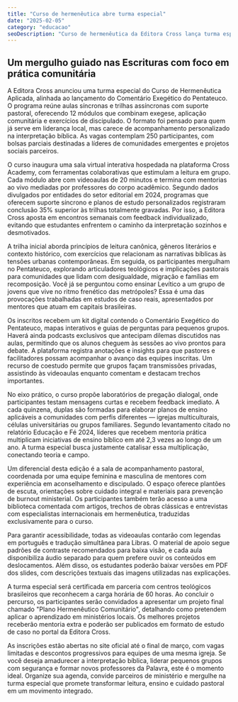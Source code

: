 ```yaml
---
title: "Curso de hermenêutica abre turma especial"
date: "2025-02-05"
category: "educacao"
seoDescription: "Curso de hermenêutica da Editora Cross lança turma especial com mentoria ao vivo, materiais interativos e apoio pastoral online."
---
```


## Um mergulho guiado nas Escrituras com foco em prática comunitária

A Editora Cross anunciou uma turma especial do Curso de Hermenêutica Aplicada, alinhada ao lançamento do Comentário Exegético do Pentateuco. O programa reúne aulas síncronas e trilhas assíncronas com suporte pastoral, oferecendo 12 módulos que combinam exegese, aplicação comunitária e exercícios de discipulado. O formato foi pensado para quem já serve em liderança local, mas carece de acompanhamento personalizado na interpretação bíblica. As vagas contemplam 250 participantes, com bolsas parciais destinadas a líderes de comunidades emergentes e projetos sociais parceiros.

O curso inaugura uma sala virtual interativa hospedada na plataforma Cross Academy, com ferramentas colaborativas que estimulam a leitura em grupo. Cada módulo abre com videoaulas de 20 minutos e termina com mentorias ao vivo mediadas por professores do corpo acadêmico. Segundo dados divulgados por entidades do setor editorial em 2024, programas que oferecem suporte síncrono e planos de estudo personalizados registraram conclusão 35% superior às trilhas totalmente gravadas. Por isso, a Editora Cross aposta em encontros semanais com feedback individualizado, evitando que estudantes enfrentem o caminho da interpretação sozinhos e desmotivados.

A trilha inicial aborda princípios de leitura canônica, gêneros literários e contexto histórico, com exercícios que relacionam as narrativas bíblicas às tensões urbanas contemporâneas. Em seguida, os participantes mergulham no Pentateuco, explorando articuladores teológicos e implicações pastorais para comunidades que lidam com desigualdade, migração e famílias em recomposição. Você já se perguntou como ensinar Levítico a um grupo de jovens que vive no ritmo frenético das metrópoles? Essa é uma das provocações trabalhadas em estudos de caso reais, apresentados por mentores que atuam em capitais brasileiras.

Os inscritos recebem um kit digital contendo o Comentário Exegético do Pentateuco, mapas interativos e guias de perguntas para pequenos grupos. Haverá ainda podcasts exclusivos que antecipam dilemas discutidos nas aulas, permitindo que os alunos cheguem às sessões ao vivo prontos para debate. A plataforma registra anotações e insights para que pastores e facilitadores possam acompanhar o avanço das equipes inscritas. Um recurso de coestudo permite que grupos façam transmissões privadas, assistindo às videoaulas enquanto comentam e destacam trechos importantes.

No eixo prático, o curso propõe laboratórios de pregação dialogal, onde participantes testam mensagens curtas e recebem feedback imediato. A cada quinzena, duplas são formadas para elaborar planos de ensino aplicáveis a comunidades com perfis diferentes — igrejas multiculturais, células universitárias ou grupos familiares. Segundo levantamento citado no relatório Educação e Fé 2024, líderes que recebem mentoria prática multiplicam iniciativas de ensino bíblico em até 2,3 vezes ao longo de um ano. A turma especial busca justamente catalisar essa multiplicação, conectando teoria e campo.

Um diferencial desta edição é a sala de acompanhamento pastoral, coordenada por uma equipe feminina e masculina de mentores com experiência em aconselhamento e discipulado. O espaço oferece plantões de escuta, orientações sobre cuidado integral e materiais para prevenção de burnout ministerial. Os participantes também terão acesso a uma biblioteca comentada com artigos, trechos de obras clássicas e entrevistas com especialistas internacionais em hermenêutica, traduzidas exclusivamente para o curso.

Para garantir acessibilidade, todas as videoaulas contarão com legendas em português e tradução simultânea para Libras. O material de apoio segue padrões de contraste recomendados para baixa visão, e cada aula disponibiliza áudio separado para quem prefere ouvir os conteúdos em deslocamentos. Além disso, os estudantes poderão baixar versões em PDF dos slides, com descrições textuais das imagens utilizadas nas explicações.

A turma especial será certificada em parceria com centros teológicos brasileiros que reconhecem a carga horária de 60 horas. Ao concluir o percurso, os participantes serão convidados a apresentar um projeto final chamado "Plano Hermenêutico Comunitário", detalhando como pretendem aplicar o aprendizado em ministérios locais. Os melhores projetos receberão mentoria extra e poderão ser publicados em formato de estudo de caso no portal da Editora Cross.

As inscrições estão abertas no site oficial até o final de março, com vagas limitadas e descontos progressivos para equipes de uma mesma igreja. Se você deseja amadurecer a interpretação bíblica, liderar pequenos grupos com segurança e formar novos professores da Palavra, este é o momento ideal. Organize sua agenda, convide parceiros de ministério e mergulhe na turma especial que promete transformar leitura, ensino e cuidado pastoral em um movimento integrado.
